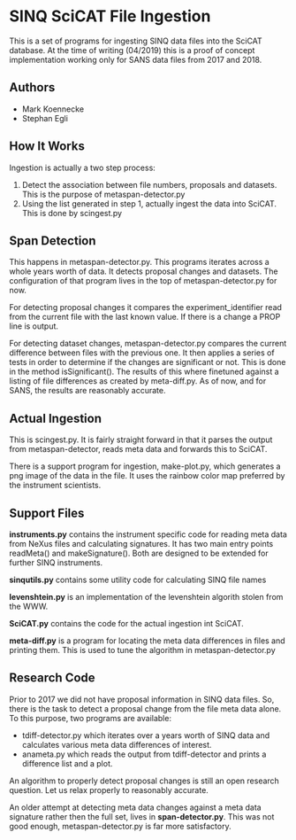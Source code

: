 # SINQ SciCAT File Ingestion

This is a set of programs for ingesting SINQ data files into the SciCAT database. At the time of writing (04/2019)
this is a proof of concept implementation working only for SANS data files from 2017 and 2018. 

## Authors

- Mark Koennecke
- Stephan Egli


## How It Works

Ingestion is actually a two step process:

1. Detect the association between file numbers, proposals and datasets. This is the purpose of metaspan-detector.py
2. Using the list generated in step 1, actually ingest the data into SciCAT. This is done by scingest.py

## Span Detection

This happens in metaspan-detector.py. This programs iterates across a whole years worth of data. It detects proposal changes and 
datasets. The configuration of that program lives in the top of metaspan-detector.py for now. 

For detecting proposal changes it compares the experiment_identifier read from the current file with the last known value. If there 
is a change  a PROP line is output. 


For detecting dataset changes, metaspan-detector.py compares the current difference between files with the previous one. It then applies a series of 
tests in order to determine if the changes are significant or not.  This is done in the method isSignificant(). The results of this where finetuned 
against a listing of file differences as created by meta-diff.py. As of now, and for SANS, the results are reasonably accurate.  

## Actual Ingestion
This is scingest.py. It is fairly straight forward in that it parses the output from metaspan-detector, reads meta data and forwards this to 
SciCAT. 

There is a support program for ingestion, make-plot.py, which generates a png image of the data in the file. It uses the rainbow color map preferred 
by the instrument scientists.

## Support Files

**instruments.py** contains the instrument specific code for reading meta data from NeXus files and calculating signatures. It has two main 
entry points readMeta() and makeSignature(). Both are designed to be extended for further SINQ instruments. 

**sinqutils.py** contains some utility code for calculating SINQ file names

**levenshtein.py** is an implementation of the levenshtein algorith stolen from the WWW.


**SciCAT.py** contains the code for the actual ingestion int SciCAT. 

**meta-diff.py** is a program for locating the meta data differences in files and printing them. This is used to tune the algorithm in metaspan-detector.py

## Research Code

Prior to 2017 we did not have proposal information in SINQ data files. So, there is the task to detect a proposal change from the file meta 
data alone. To this purpose, two programs are available:

- tdiff-detector.py which iterates over a years worth of SINQ data and calculates various meta data differences of interest.
- anameta.py which reads the output from tdiff-detector and prints a difference list and a plot. 

An algorithm to properly detect proposal changes is still an open research question. Let us relax properly to reasonably accurate.

An older attempt at detecting meta data changes against a meta data signature rather then the full set, lives in  **span-detector.py**. This was not good enough, 
metaspan-detector.py is far more satisfactory. 

 